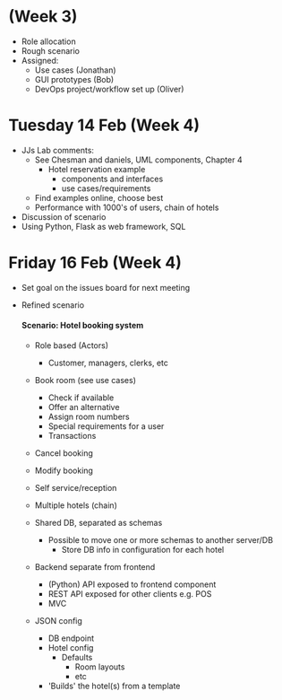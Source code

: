 # (Week 3)
- Role allocation
- Rough scenario
- Assigned:
  - Use cases (Jonathan)
  - GUI prototypes (Bob)
  - DevOps project/workflow set up (Oliver)

# Tuesday 14 Feb (Week 4)
- JJs Lab comments:
  - See Chesman and daniels, UML components, Chapter 4
    - Hotel reservation example
      - components and interfaces
      - use cases/requirements
  - Find examples online, choose best
  - Performance with 1000's of users, chain of hotels
- Discussion of scenario
- Using Python, Flask as web framework, SQL

# Friday 16 Feb (Week 4)
- Set goal on the issues board for next meeting
- Refined scenario
  #### Scenario: Hotel booking system

    - Role based (Actors)
      - Customer, managers, clerks, etc
    - Book room (see use cases)
      - Check if available
      - Offer an alternative
      - Assign room numbers
      - Special requirements for a user
      - Transactions
    - Cancel booking
    - Modify booking
    - Self service/reception

    - Multiple hotels (chain)
    - Shared DB, separated as schemas
      - Possible to move one or more schemas to another server/DB
        - Store DB info in configuration for each hotel
    - Backend separate from frontend
      - (Python) API exposed to frontend component
      - REST API exposed for other clients e.g. POS
      - MVC
    - JSON config
      - DB endpoint
      - Hotel config
        - Defaults
          - Room layouts
          - etc
      - 'Builds' the hotel(s) from a template
